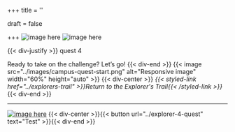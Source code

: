 +++
title = ''

draft = false

+++
![image here](../images/explorer-4.png#center)
![image here](../images/admin-adventure.png#center)

{{< div-justify >}}
quest 4

Ready to take on the challenge? Let’s go!
{{< div-end >}}
{{< image src="../images/campus-quest-start.png" alt="Responsive image" width="60%" height="auto" >}}
{{< div-center >}}
*{{< styled-link href="../explorers-trail" >}}Return to the Explorer's Trail{{< /styled-link >}}*{{< div-end >}}
___
[![image here](../images/lost-icon.png#center)](../lost)
{{< div-center >}}{{< button url="../explorer-4-quest" text="Test" >}}{{< div-end >}}
